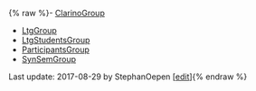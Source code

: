 {% raw %}- [ClarinoGroup](https://blog.inductorsoftware.com/docsproto/missing/ClarinoGroup)
- [LtgGroup](https://blog.inductorsoftware.com/docsproto/missing/LtgGroup)
- [LtgStudentsGroup](https://blog.inductorsoftware.com/docsproto/missing/LtgStudentsGroup)
- [ParticipantsGroup](https://blog.inductorsoftware.com/docsproto/summits/ParticipantsGroup)
- [SynSemGroup](https://blog.inductorsoftware.com/docsproto/missing/SynSemGroup)

Last update: 2017-08-29 by StephanOepen [[edit](https://github.com/delph-in/docs/wiki/TrustedGroup/_edit)]{% endraw %}